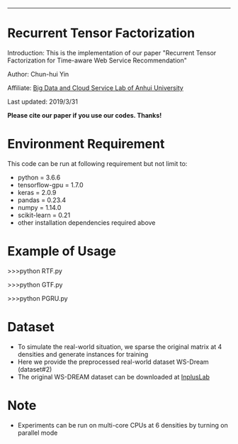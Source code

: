 ****
# Recurrent Tensor Factorization 

Introduction: This is the implementation of our paper "Recurrent Tensor Factorization for Time-aware Web Service Recommendation"

Author: Chun-hui Yin

Affiliate: [Big Data and Cloud Service Lab of Anhui University](http://bigdata.ahu.edu.cn)

Last updated: 2019/3/31

**Please cite our paper if you use our codes. Thanks!** 

# Environment Requirement

This code can be run at following requirement but not limit to:
- python = 3.6.6
- tensorflow-gpu = 1.7.0
- keras = 2.0.9
- pandas = 0.23.4
- numpy = 1.14.0
- scikit-learn = 0.21
- other installation dependencies required above

# Example of Usage

&gt;&gt;&gt;python RTF.py

&gt;&gt;&gt;python GTF.py

&gt;&gt;&gt;python PGRU.py

# Dataset

- To simulate the real-world situation, we sparse the original matrix at 4 densities and generate instances for training
- Here we provide the preprocessed real-world dataset WS-Dream (dataset#2)
- The original WS-DREAM dataset can be downloaded at [InplusLab](http://inpluslab.com/wsdream/)

# Note

- Experiments can be run on multi-core CPUs at 6 densities by turning on parallel mode